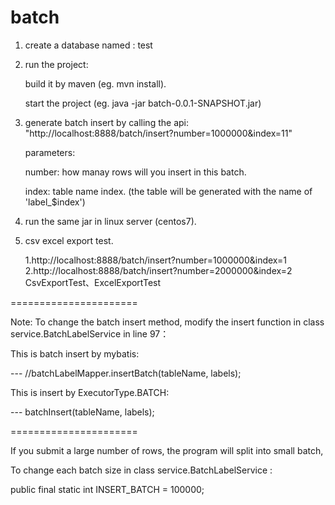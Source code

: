 # batch

1. create a database named : test

2. run the project:
    
    build it by maven (eg. mvn install).
    
    start the project (eg. java -jar batch-0.0.1-SNAPSHOT.jar)
    
3. generate batch insert by calling the api:
   "http://localhost:8888/batch/insert?number=1000000&index=11"
  
   parameters:
   
      number: how manay rows will you insert in this batch.
      
      index: table name index. (the table will be generated with the name of 'label_$index')
      
      
4. run the same jar in linux server (centos7).

5. csv excel export test.

    1.http://localhost:8888/batch/insert?number=1000000&index=1
    2.http://localhost:8888/batch/insert?number=2000000&index=2
    CsvExportTest、ExcelExportTest


======================


Note:
To change the batch insert method, modify the insert function in class service.BatchLabelService in line 97：

This is batch insert by mybatis:

---  //batchLabelMapper.insertBatch(tableName, labels);

This is insert by ExecutorType.BATCH:

--- batchInsert(tableName, labels);

======================

If you submit a large number of rows, the program will split into small batch,

To change each batch size in class service.BatchLabelService :

public final static int INSERT_BATCH = 100000;

